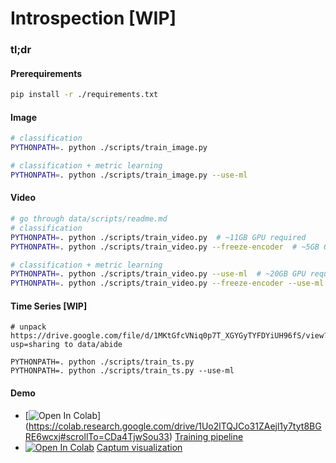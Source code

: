 # Introspection [WIP]

### tl;dr

#### Prerequirements
```bash
pip install -r ./requirements.txt
```

#### Image
```bash
# classification
PYTHONPATH=. python ./scripts/train_image.py

# classification + metric learning
PYTHONPATH=. python ./scripts/train_image.py --use-ml
```

#### Video
```bash
# go through data/scripts/readme.md
# classification
PYTHONPATH=. python ./scripts/train_video.py  # ~11GB GPU required
PYTHONPATH=. python ./scripts/train_video.py --freeze-encoder  # ~5GB GPU required

# classification + metric learning
PYTHONPATH=. python ./scripts/train_video.py --use-ml  # ~20GB GPU required
PYTHONPATH=. python ./scripts/train_video.py --freeze-encoder --use-ml  # ~15GB GPU required
```

#### Time Series [WIP]
```
# unpack https://drive.google.com/file/d/1MKtGfcVNiq0p7T_XGYGyTYFDYiUH96fS/view?usp=sharing to data/abide

PYTHONPATH=. python ./scripts/train_ts.py
PYTHONPATH=. python ./scripts/train_ts.py --use-ml
```

#### Demo

- [![Open In Colab](https://colab.research.google.com/assets/colab-badge.svg)] (https://colab.research.google.com/drive/1Uo2lTQJCo31ZAejl1y7tyt8BGRE6wcxj#scrollTo=CDa4TjwSou33) [Training pipeline](./notebooks/train.ipynb)
- [![Open In Colab](https://colab.research.google.com/assets/colab-badge.svg)](https://colab.research.google.com/github/catalyst-team/introspection/blob/main/notebooks/intospection.ipynb) [Captum visualization](./notebooks/intospection.ipynb)
